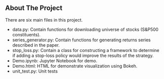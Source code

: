 <!-- ABOUT THE PROJECT -->
## About The Project

There are six main files in this project.
  * data.py: Contain functions for downloading universe of stocks (S&P500 constituents).
  * series_generator.py: Contain functions for generating returns series described in the paper.
  * stop_loss.py: Contain a class for constructing a framework to determine if adding a stop-loss policy would improve the results of the strategy.
  * Demo.ipynb: Jupyter Notebook for demo.
  * Demo.html: HTML for demonstrate visualization using Bokeh.
  * unit_test.py: Unit tests
